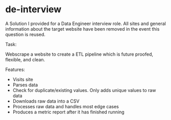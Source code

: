 # de-interview

A Solution I provided for a Data Engineer interview role.  All sites and general information about the target website have been removed in the event this question is reused.

Task:

Webscrape a website to create a ETL pipeline which is future proofed, flexible, and clean.

Features:

* Visits site
* Parses data
* Check for duplicate/existing values.  Only adds unique values to raw data
* Downloads raw data into a CSV
* Processes raw data and handles most edge cases
* Produces a metric report after it has finished running
